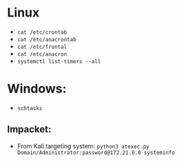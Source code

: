 # Linux
- `cat /etc/crontab`
- `cat /etc/anacrontab`
- `cat /etc/frontal`
- `cat /etc/anacron`
- `systemctl list-timers --all`

# Windows:
- `schtasks`
## Impacket:
- From Kali targeting system: `python3 atexec.py Domain/Administrator:password@172.21.0.0 systeminfo`